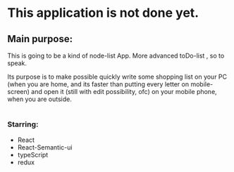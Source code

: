 # This application is not done yet.

## Main purpose:
This is going to be a kind of node-list App. More advanced toDo-list , so to speak.

Its purpose is to make possible quickly write some shopping list on your PC (when you are home, and its faster than putting every letter on mobile-screen)
and open it (still with edit possibility, ofc) on your mobile phone, when you are outside.

#
### Starring:
- React
- React-Semantic-ui
- typeScript
- redux